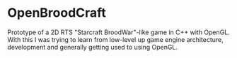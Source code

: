 # OpenBroodCraft

Prototype of a 2D RTS "Starcraft BroodWar"-like game in C++ with OpenGL. 
With this I was trying to learn from low-level up game engine architecture, development and generally getting used to using OpenGL.
